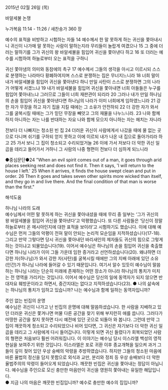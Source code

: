 2015년 02월 26일 (목)

바알세불 논쟁 



누가복음 11:14 - 11:26 / 새찬송가 360 장


예수의 표적을 비방하고 시험하는 자들
14 예수께서 한 말 못하게 하는 귀신을 쫓아내시니 귀신이 나가매 말 못하는 사람이 말하는지라 무리들이 놀랍게 여겼으나 15 그 중에 더러는 말하기를 그가 귀신의 왕 바알세불을 힘입어 귀신을 쫓아낸다 하고 16 또 더러는 예수를 시험하여 하늘로부터 오는 표적을 구하니

귀신 쫓아냄의 의미와 동참에의 촉구
17 예수께서 그들의 생각을 아시고 이르시되 스스로 분쟁하는 나라마다 황폐하여지며 스스로 분쟁하는 집은 무너지느니라 18 너희 말이 내가 바알세불을 힘입어 귀신을 쫓아낸다 하니 만일 사탄이 스스로 분쟁하면 그의 나라가 어떻게 서겠느냐 19 내가 바알세불을 힘입어 귀신을 쫓아내면 너희 아들들은 누구를 힘입어 쫓아내느냐 그러므로 그들이 너희 재판관이 되리라 20 그러나 내가 만일 하나님의 손을 힘입어 귀신을 쫓아낸다면 하나님의 나라가 이미 너희에게 임하였느니라 21 강한 자가 무장을 하고 자기 집을 지킬 때에는 그 소유가 안전하되 22 더 강한 자가 와서 그를 굴복시킬 때에는 그가 믿던 무장을 빼앗고 그의 재물을 나누느니라.  23 나와 함께 하지 아니하는 자는 나를 반대하는 자요 나와 함께 모으지 아니하는 자는 헤치는 자니라

전보다 더 나빠지는 청소된 빈 집
24 더러운 귀신이 사람에게서 나갔을 때에 물 없는 곳으로 다니며 쉬기를 구하되 얻지 못하고 이에 이르되 내가 나온 내 집으로 돌아가리라 하고 25 가서 보니 그 집이 청소되고 수리되었거늘 26 이에 가서 저보다 더 악한 귀신 일곱을 데리고 들어가서 거하니 그 사람의 나중 형편이 전보다 더 심하게 되느니라 

●중심문단●24 "When an evil spirit comes out of a man, it goes through arid places seeking rest and does not find it. Then it says, 'I will return to the house I left.' 25 When it arrives, it finds the house swept clean and put in order. 26 Then it goes and takes seven other spirits more wicked than itself, and they go in and live there. And the final condition of that man is worse than the first."

해석도움





하나님 나라의 도래  
예수님께서 어떤 말 못하게 하는 귀신을 쫓아내셨을 때에 무리 중 일부는 ‘그가 귀신의 왕 바알세불을 힘입어 귀신을 쫓아낸다’고 악평했습니다. 또 다른 사람들은 ‘당신이 정말 하늘로부터 온 메시아인지에 대한 표적을 보이라’고 시험하기도 했습니다. 이에 대해 예수님은 먼저 그들의 악평이 전혀 말이 안되는 논리적 모순임을 지적하셨습니다(17-18). 그리고 만약 그렇다면 당시 귀신을 쫓아내던 바리새인의 제자들도 귀신의 힘으로 그렇게 하는 것이냐고 되물었습니다(19). 이어서 예수님은 하나님의 손을 힘입어 귀신을 축출했다면 하나님 나라가 이미 그들 가운데 임한 증거라고 선언하셨습니다(20). 왜냐하면 더 강한 자(하나님)가 와서 강한 자(사탄)를 굴복시킬 때에만 그의 지배 아래에 있던 소유(인간)가 하나님 나라에 들어갈 수 있기 때문입니다. 여기서 알수 있듯이 예수님이 말씀하는 하나님 나라는 단순히 미래에 존재하는 어떤 장소가 아니라 하나님의 통치가 미치는 전 영역을 가리키는 것입니다. 이어서 예수님은 당신의 일에 동역자가 되지 않으면 반대자요 훼방꾼이라고 하면서, 중간지대는 없다고 지적하셨습니다(23).
● 나의 삶속에는 하나님의 통치가 임하고 있습니까? 나는 예수님과 함께 일하는 동역자입니까?

주인 없는 빈집의 운명  
예수님은 귀신이 나가고 난 빈집의 운명에 대해 말씀하셨습니다. 한 사람을 지배하고 있던 더러운 귀신은 쫓겨나면 머물 다른 공간을 찾기 위해 부지런히 애를 씁니다. 그러다가 마땅한 공간을 찾지 못하면 다시 예전에 있던 곳으로 되돌아 와 봅니다. 그런데 만약 그 집이 깨끗하게 청소되고 수리되었으나 비어 있다면, 그 귀신은 자기보다 더 악한 귀신 일곱을 데리고 그 사람에게 다시 들어갑니다. 이렇게 되면 귀신 들렸다가 회복되었던 사람의 형편은 처음보다 훨씬 어려워집니다. 이 이야기는 예수님 당시 이스라엘 백성의 영적 현실을 보여주기 위한 것입니다. 이스라엘은 포로 귀환 이후 종교개혁을 일으켜 과거 그들이 깊이 젖어 있던 우상 숭배의 악령을 추방하였습니다. 하지만 그들의 청소된 마음에 바른 율법의 정신을 담지 못함으로 외식과 교만, 분리와 정죄 등 우상 숭배보다 더 악한 율법주의의 악령이 들어오게 되었습니다. 깨끗한 빈집은 귀신을 쫓아내는 정답이 아닙니다. 예수님을 주인으로 모신 충만한 마음만이 귀신을 영원히 쫓아내는 유일한 해답입니다.    
● 지금 나의 마음은 깨끗한 빈집입니까? 예수로 충만한 예수의 집입니까?